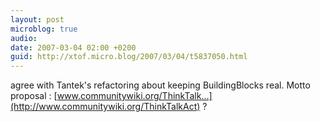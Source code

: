 ```yaml
---
layout: post
microblog: true
audio: 
date: 2007-03-04 02:00 +0200
guid: http://xtof.micro.blog/2007/03/04/t5837050.html
---
```

agree with Tantek's refactoring about keeping BuildingBlocks real. Motto proposal : [www.communitywiki.org/ThinkTalk...](http://www.communitywiki.org/ThinkTalkAct) ?
